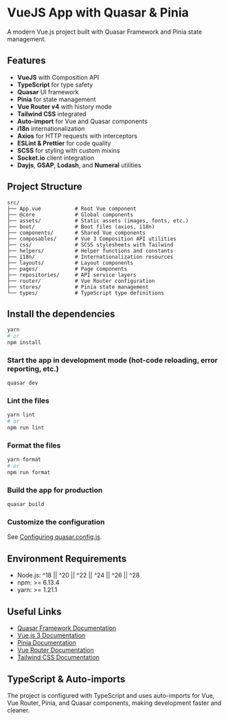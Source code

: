 # VueJS App with Quasar & Pinia

A modern Vue.js project built with Quasar Framework and Pinia state management.

## Features

- **VueJS** with Composition API
- **TypeScript** for type safety
- **Quasar** UI framework
- **Pinia** for state management
- **Vue Router v4** with history mode
- **Tailwind CSS** integrated
- **Auto-import** for Vue and Quasar components
- **i18n** internationalization
- **Axios** for HTTP requests with interceptors
- **ESLint & Prettier** for code quality
- **SCSS** for styling with custom mixins
- **Socket.io** client integration
- **Dayjs**, **GSAP**, **Lodash**, and **Numeral** utilities

## Project Structure

```plaintext
src/
├── App.vue           # Root Vue component
├── @core             # Global components
├── assets/           # Static assets (images, fonts, etc.)
├── boot/             # Boot files (axios, i18n)
├── components/       # Shared Vue components
├── composables/      # Vue 3 Composition API utilities
├── css/              # SCSS stylesheets with Tailwind
├── helpers/          # Helper functions and constants
├── i18n/             # Internationalization resources
├── layouts/          # Layout components
├── pages/            # Page components
├── repositories/     # API service layers
├── router/           # Vue Router configuration
├── stores/           # Pinia state management
└── types/            # TypeScript type definitions
```

## Install the dependencies

```bash
yarn
# or
npm install
```

### Start the app in development mode (hot-code reloading, error reporting, etc.)

```bash
quasar dev
```

### Lint the files

```bash
yarn lint
# or
npm run lint
```

### Format the files

```bash
yarn format
# or
npm run format
```

### Build the app for production

```bash
quasar build
```

### Customize the configuration

See [Configuring quasar.config.js](https://v2.quasar.dev/quasar-cli-vite/quasar-config-js).

## Environment Requirements

- Node.js: ^18 || ^20 || ^22 || ^24 || ^26 || ^28
- npm: >= 6.13.4
- yarn: >= 1.21.1

## Useful Links

- [Quasar Framework Documentation](https://quasar.dev/)
- [Vue.js 3 Documentation](https://vuejs.org/)
- [Pinia Documentation](https://pinia.vuejs.org/)
- [Vue Router Documentation](https://router.vuejs.org/)
- [Tailwind CSS Documentation](https://tailwindcss.com/docs)

## TypeScript & Auto-imports

The project is configured with TypeScript and uses auto-imports for Vue, Vue Router, Pinia, and Quasar components, making development faster and cleaner.
